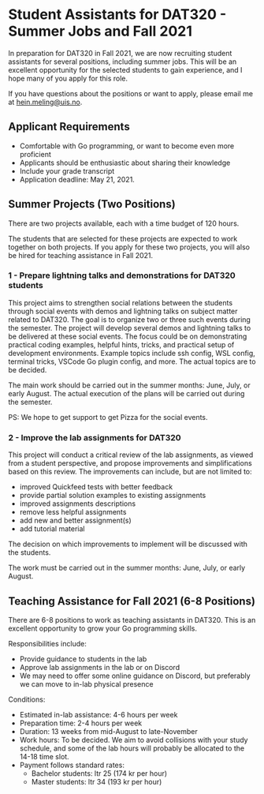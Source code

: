 # Student Assistants for DAT320 - Summer Jobs and Fall 2021

In preparation for DAT320 in Fall 2021, we are now recruiting student assistants for several positions, including summer jobs.
This will be an excellent opportunity for the selected students to gain experience, and I hope many of you apply for this role.

If you have questions about the positions or want to apply, please email me at [hein.meling@uis.no](mailto:hein.meling@uis.no).

## Applicant Requirements

- Comfortable with Go programming, or want to become even more proficient
- Applicants should be enthusiastic about sharing their knowledge
- Include your grade transcript
- Application deadline: May 21, 2021.

## Summer Projects (Two Positions)

There are two projects available, each with a time budget of 120 hours.

The students that are selected for these projects are expected to work together on both projects.
If you apply for these two projects, you will also be hired for teaching assistance in Fall 2021.

### 1 - Prepare lightning talks and demonstrations for DAT320 students

This project aims to strengthen social relations between the students through social events with demos and lightning talks on subject matter related to DAT320.
The goal is to organize two or three such events during the semester.
The project will develop several demos and lightning talks to be delivered at these social events.
The focus could be on demonstrating practical coding examples, helpful hints, tricks, and practical setup of development environments.
Example topics include ssh config, WSL config, terminal tricks, VSCode Go plugin config, and more.
The actual topics are to be decided.

The main work should be carried out in the summer months: June, July, or early August.
The actual execution of the plans will be carried out during the semester.

PS: We hope to get support to get Pizza for the social events.

### 2 - Improve the lab assignments for DAT320

This project will conduct a critical review of the lab assignments, as viewed from a student perspective, and propose improvements and simplifications based on this review.
The improvements can include, but are not limited to:

- improved Quickfeed tests with better feedback
- provide partial solution examples to existing assignments
- improved assignments descriptions
- remove less helpful assignments
- add new and better assignment(s)
- add tutorial material

The decision on which improvements to implement will be discussed with the students.

The work must be carried out in the summer months: June, July, or early August.

## Teaching Assistance for Fall 2021 (6-8 Positions)

There are 6-8 positions to work as teaching assistants in DAT320.
This is an excellent opportunity to grow your Go programming skills.

Responsibilities include:

- Provide guidance to students in the lab
- Approve lab assignments in the lab or on Discord
- We may need to offer some online guidance on Discord, but preferably we can move to in-lab physical presence

Conditions:

- Estimated in-lab assistance: 4-6 hours per week
- Preparation time: 2-4 hours per week
- Duration: 13 weeks from mid-August to late-November
- Work hours: To be decided.
  We aim to avoid collisions with your study schedule, and some of the lab hours will probably be allocated to the 14-18 time slot.
- Payment follows standard rates:
  - Bachelor students: ltr 25 (174 kr per hour)
  - Master students: ltr 34 (193 kr per hour)

